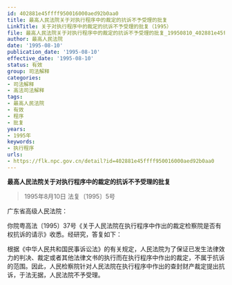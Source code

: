 ```yaml
---
id: 402881e45ffff950016000aed92b0aa0
title: 最高人民法院关于对执行程序中的裁定的抗诉不予受理的批复
LinkTitle: 关于对执行程序中的裁定的抗诉不予受理的批复（1995）
file: 最高人民法院关于对执行程序中的裁定的抗诉不予受理的批复_19950810_402881e45ffff950016000aed92b0aa0.docx
author: 最高人民法院
date: '1995-08-10'
publication_date: '1995-08-10'
effective_date: '1995-08-10'
status: 有效
group: 司法解释
categories:
- 司法解释
- 高法司法解释
tags:
- 最高人民法院
- 有效
- 程序
- 批复
years:
- 1995年
keywords:
- 执行程序
urls:
- https://flk.npc.gov.cn/detail?id=402881e45ffff950016000aed92b0aa0
---
```


**最高人民法院关于对执行程序中的裁定的抗诉不予受理的批复**

> 1995年8月10日 法复〔1995〕5号

广东省高级人民法院：

你院粤高法〔1995〕37号《关于人民法院在执行程序中作出的裁定检察院是否有权抗诉的请示》收悉。经研究，答复如下：

根据《中华人民共和国民事诉讼法》的有关规定，人民法院为了保证已发生法律效力的判决、裁定或者其他法律文书的执行而在执行程序中作出的裁定，不属于抗诉的范围。因此，人民检察院针对人民法院在执行程序中作出的查封财产裁定提出抗诉，于法无据，人民法院不予受理。
